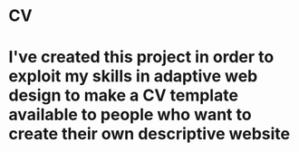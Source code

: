 # CV 
# I've created this project in order to exploit my skills in adaptive web design to make a CV template available to people who want to create their own descriptive website
